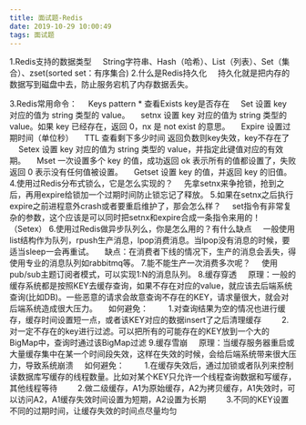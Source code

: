 ```yaml
---
title: 面试题-Redis
date: 2019-10-29 10:00:49
tags: 面试题
---
```

1.Redis支持的数据类型
&nbsp;&nbsp;&nbsp;&nbsp;String字符串、Hash（哈希）、List（列表）、Set（集合）、zset(sorted set：有序集合)
2.什么是Redis持久化
&nbsp;&nbsp;&nbsp;&nbsp;持久化就是把内存的数据写到磁盘中去，防止服务宕机了内存数据丢失。
<!-- more -->
3.Redis常用命令：
&nbsp;&nbsp;&nbsp;&nbsp;Keys pattern * 查看Exists  key是否存在
&nbsp;&nbsp;&nbsp;&nbsp;Set 设置 key 对应的值为 string 类型的 value。
&nbsp;&nbsp;&nbsp;&nbsp;setnx 设置 key 对应的值为 string 类型的 value。如果 key 已经存在，返回 0，nx 是 not exist 的意思。
&nbsp;&nbsp;&nbsp;&nbsp;Expire 设置过期时间（单位秒）
&nbsp;&nbsp;&nbsp;&nbsp;TTL 查看剩下多少时间 返回负数则key失效，key不存在了
&nbsp;&nbsp;&nbsp;&nbsp;Setex 设置 key 对应的值为 string 类型的 value，并指定此键值对应的有效期。
&nbsp;&nbsp;&nbsp;&nbsp;Mset 一次设置多个 key 的值，成功返回 ok 表示所有的值都设置了，失败返回 0 表示没有任何值被设置。
&nbsp;&nbsp;&nbsp;&nbsp;Getset 设置 key 的值，并返回 key 的旧值。
4.使用过Redis分布式锁么，它是怎么实现的？
&nbsp;&nbsp;&nbsp;&nbsp;先拿setnx来争抢锁，抢到之后，再用expire给锁加一个过期时间防止锁忘记了释放。
5.如果在setnx之后执行expire之前进程意外crash或者要重启维护了，那会怎么样？
&nbsp;&nbsp;&nbsp;&nbsp;set指令有非常复杂的参数，这个应该是可以同时把setnx和expire合成一条指令来用的！（Setex）
6.使用过Redis做异步队列么，你是怎么用的？有什么缺点
&nbsp;&nbsp;&nbsp;&nbsp;一般使用list结构作为队列，rpush生产消息，lpop消费消息。当lpop没有消息的时候，要适当sleep一会再重试。
&nbsp;&nbsp;&nbsp;&nbsp;缺点：在消费者下线的情况下，生产的消息会丢失，得使用专业的消息队列如rabbitmq等。
7.能不能生产一次消费多次呢？
&nbsp;&nbsp;&nbsp;&nbsp;使用pub/sub主题订阅者模式，可以实现1:N的消息队列。
8.缓存穿透
&nbsp;&nbsp;&nbsp;&nbsp;原理：一般的缓存系统都是按照KEY去缓存查询，如果不存在对应的value，就应该去后端系统查询(比如DB)。一些恶意的请求会故意查询不存在的KEY，请求量很大，就会对后端系统造成很大压力。
&nbsp;&nbsp;&nbsp;&nbsp;如何避免：
&nbsp;&nbsp;&nbsp;&nbsp;&nbsp;&nbsp;&nbsp;&nbsp;1.对查询结果为空的情况也进行缓存，缓存时间设置短一点，或者该KEY对应的数据insert了之后清理缓存
&nbsp;&nbsp;&nbsp;&nbsp;&nbsp;&nbsp;&nbsp;&nbsp;2.对一定不存在的key进行过滤。可以把所有的可能存在的KEY放到一个大的BigMap中，查询时通过该BigMap过滤
9.缓存雪崩
&nbsp;&nbsp;&nbsp;&nbsp;原理：当缓存服务器重启或大量缓存集中在某一个时间段失效，这样在失效的时候，会给后端系统带来很大压力，导致系统崩溃
&nbsp;&nbsp;&nbsp;&nbsp;如何避免：
&nbsp;&nbsp;&nbsp;&nbsp;&nbsp;&nbsp;&nbsp;&nbsp;1.在缓存失效后，通过加锁或者队列来控制读数据库写缓存的线程数量。比如对某个KEY只允许一个线程查询数据和写缓存，其他线程等待
&nbsp;&nbsp;&nbsp;&nbsp;&nbsp;&nbsp;&nbsp;&nbsp;2.做二级缓存，A1为原始缓存，A2为拷贝缓存，A1失效时，可以访问A2，A1缓存失效时间设置为短期，A2设置为长期
&nbsp;&nbsp;&nbsp;&nbsp;&nbsp;&nbsp;&nbsp;&nbsp;3.不同的KEY设置不同的过期时间，让缓存失效的时间点尽量均匀